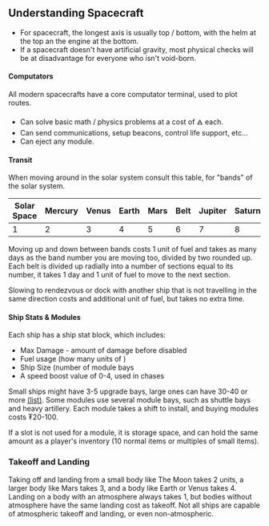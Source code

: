 ## Understanding Spacecraft
- For spacecraft, the longest axis is usually top / bottom, with the helm at the top an the engine at the bottom.
- If a spacecraft doesn't have artificial gravity, most physical checks will be at disadvantage for everyone who isn't void-born.
#### Computators
All modern spacecrafts have a core computator terminal, used to plot routes. 
- Can solve basic math / physics problems at a cost of 🜁 each.
- Can send communications, setup beacons, control life support, etc...
- Can eject any module.
#### Transit
When moving around in the solar system consult this table, for "bands" of the solar system.

| Solar Space | Mercury | Venus | Earth | Mars | Belt | Jupiter | Saturn | Uranus | Neptune | Kuiper Belt | Deep Space |
| ----------- | ------- | ----- | ----- | ---- | ---- | ------- | ------ | ------ | ------- | ----------- | ---------- |
| 1           | 2       | 3     | 4     | 5    | 6    | 7       | 8      | 9      | 10      | 11          | 12         |

Moving up and down between bands costs 1 unit of fuel and takes as many days as the band number you are moving too, divided by two rounded up. Each belt is divided up radially into a number of sections equal to its number, it takes 1 day and 1 unit of fuel to move to the next section.

Slowing to rendezvous or dock with another ship that is not travelling in the same direction costs and additional unit of fuel, but takes no extra time.
#### Ship Stats & Modules
Each ship has a ship stat block, which includes:
- Max Damage - amount of damage before disabled
- Fuel usage (how many units of )
- Ship Size (number of module bays
- A speed boost value of 0-4, used in chases

Small ships might have 3-5 upgrade bays, large ones can have 30-40 or more [(list)](Modules.md). Some modules use several module bays, such as shuttle bays and heavy artillery. Each module takes a shift to install, and buying modules costs ₮20-100.

If a slot is not used for a module, it is storage space, and can hold the same amount as a player's inventory (10 normal items or multiples of small items).
### Takeoff and Landing
Taking off and landing from a small body like The Moon takes 2 units, a larger body like Mars takes 3, and a body like Earth or Venus takes 4. Landing on a body with an atmosphere always takes 1, but bodies without atmosphere have the same landing cost as takeoff. Not all ships are capable of atmospheric takeoff and landing, or even non-atmospheric. 